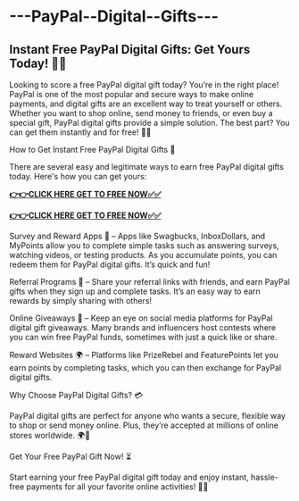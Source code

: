 # ---PayPal--Digital--Gifts---


## Instant Free PayPal Digital Gifts: Get Yours Today! 💸🎉

Looking to score a free PayPal digital gift today? You’re in the right place! PayPal is one of the most popular and secure ways to make online payments, and digital gifts are an excellent way to treat yourself or others. Whether you want to shop online, send money to friends, or even buy a special gift, PayPal digital gifts provide a simple solution. The best part? You can get them instantly and for free! 🎁💥

How to Get Instant Free PayPal Digital Gifts 🔑

There are several easy and legitimate ways to earn free PayPal digital gifts today. Here's how you can get yours:

[**👉👉CLICK HERE GET TO FREE NOW✅✅**](https://free24.raj-solution.com/all-gift-cards/)

[**👉👉CLICK HERE GET TO FREE NOW✅✅**](https://free24.raj-solution.com/all-gift-cards/)

Survey and Reward Apps 📱 – Apps like Swagbucks, InboxDollars, and MyPoints allow you to complete simple tasks such as answering surveys, watching videos, or testing products. As you accumulate points, you can redeem them for PayPal digital gifts. It’s quick and fun!

Referral Programs 🔗 – Share your referral links with friends, and earn PayPal gifts when they sign up and complete tasks. It’s an easy way to earn rewards by simply sharing with others!

Online Giveaways 🎉 – Keep an eye on social media platforms for PayPal digital gift giveaways. Many brands and influencers host contests where you can win free PayPal funds, sometimes with just a quick like or share.

Reward Websites 🌍 – Platforms like PrizeRebel and FeaturePoints let you earn points by completing tasks, which you can then exchange for PayPal digital gifts.

Why Choose PayPal Digital Gifts? 💳

PayPal digital gifts are perfect for anyone who wants a secure, flexible way to shop or send money online. Plus, they’re accepted at millions of online stores worldwide. 🌍🛒

Get Your Free PayPal Gift Now! ⏳

Start earning your free PayPal digital gift today and enjoy instant, hassle-free payments for all your favorite online activities! 🎁💸
